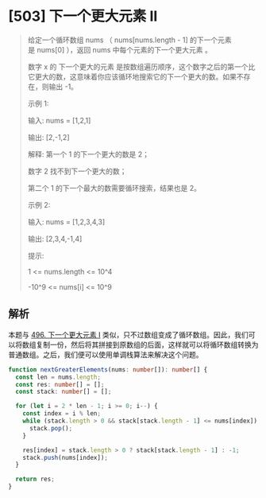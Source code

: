 # [503] 下一个更大元素 II
>
> 给定一个循环数组 nums （ nums[nums.length - 1] 的下一个元素是 nums[0] ），返回 nums 中每个元素的下一个更大元素 。
>
> 数字 x 的 下一个更大的元素 是按数组遍历顺序，这个数字之后的第一个比它更大的数，这意味着你应该循环地搜索它的下一个更大的数。如果不存在，则输出 -1。
>
> 示例 1:
>
> 输入: nums = [1,2,1]
>
> 输出: [2,-1,2]
>
> 解释: 第一个 1 的下一个更大的数是 2；
>
> 数字 2 找不到下一个更大的数；
>
> 第二个 1 的下一个最大的数需要循环搜索，结果也是 2。
>
> 示例 2:
>
> 输入: nums = [1,2,3,4,3]
>
> 输出: [2,3,4,-1,4]
>
> 提示:
>
> 1 <= nums.length <= 10^4
>
> -10^9 <= nums[i] <= 10^9

## 解析

本题与 [496. 下一个更大元素 I](496.next-greater-element-i.md) 类似，只不过数组变成了循环数组。因此，我们可以将数组复制一份，然后将其拼接到原数组的后面，这样就可以将循环数组转换为普通数组。之后，我们便可以使用单调栈算法来解决这个问题。

```ts
function nextGreaterElements(nums: number[]): number[] {
  const len = nums.length;
  const res: number[] = [];
  const stack: number[] = [];

  for (let i = 2 * len - 1; i >= 0; i--) {
    const index = i % len;
    while (stack.length > 0 && stack[stack.length - 1] <= nums[index]) {
      stack.pop();
    }

    res[index] = stack.length > 0 ? stack[stack.length - 1] : -1;
    stack.push(nums[index]);
  }

  return res;
}
```
